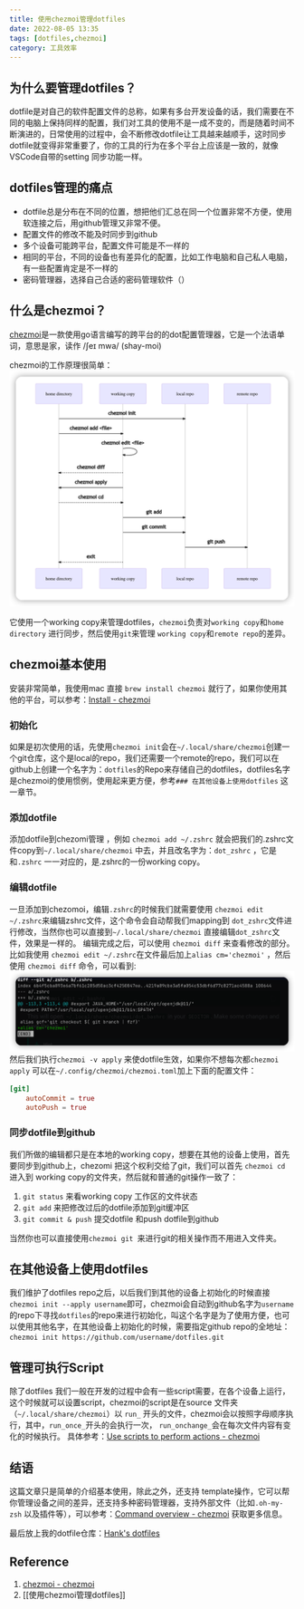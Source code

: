 ```yaml
---
title: 使用chezmoi管理dotfiles
date: 2022-08-05 13:35
tags: [dotfiles,chezmoi]
category: 工具效率
---
```


## 为什么要管理dotfiles？

dotfile是对自己的软件配置文件的总称，如果有多台开发设备的话，我们需要在不同的电脑上保持同样的配置，我们对工具的使用不是一成不变的，而是随着时间不断演进的，日常使用的过程中，会不断修改dotfile让工具越来越顺手，这时同步dotfile就变得非常重要了，你的工具的行为在多个平台上应该是一致的，就像VSCode自带的setting 同步功能一样。

## dotfiles管理的痛点

- dotfile总是分布在不同的位置，想把他们汇总在同一个位置非常不方便，使用软连接之后，用github管理又非常不便。
- 配置文件的修改不能及时同步到github
- 多个设备可能跨平台，配置文件可能是不一样的
- 相同的平台，不同的设备也有差异化的配置，比如工作电脑和自己私人电脑，有一些配置肯定是不一样的
- 密码管理器，选择自己合适的密码管理软件（）

## 什么是chezmoi？

[chezmoi](https://www.chezmoi.io/)是一款使用go语言编写的跨平台的的dot配置管理器，它是一个法语单词，意思是家，读作 /ʃeɪ mwa/ (shay-moi)

chezmoi的工作原理很简单：
![](https://raw.githubusercontent.com/zhaohongxuan/picgo/master/20220806123526.png)

它使用一个working copy来管理dotfiles，`chezmoi`负责对`working copy`和`home directory` 进行同步，然后使用`git`来管理 `working copy`和`remote repo`的差异。

<!-- more -->

## chezmoi基本使用

安装非常简单，我使用mac 直接 `brew install chezmoi` 就行了，如果你使用其他的平台，可以参考：[Install - chezmoi](https://www.chezmoi.io/install/)

### 初始化


如果是初次使用的话，先使用`chezmoi init`会在`~/.local/share/chezmoi`创建一个git仓库，这个是local的repo，我们还需要一个remote的repo，我们可以在github上创建一个名字为：`dotfiles`的Repo来存储自己的dotfiles，dotfiles名字是chezmoi的使用惯例，使用起来更方便，参考`### 在其他设备上使用dotfiles` 这一章节。

### 添加dotfile

添加dotfile到chezomi管理 ，例如 `chezmoi add ~/.zshrc`  就会把我们的.zshrc文件copy到`~/.local/share/chezmoi` 中去，并且改名字为：`dot_zshrc` ，它是和`.zshrc` 一一对应的，是.zshrc的一份working copy。

### 编辑dotfile
一旦添加到chezomoi，编辑`.zshrc`的时候我们就需要使用 `chezmoi edit ~/.zshrc`来编辑zshrc文件，这个命令会自动帮我们mapping到 `dot_zshrc`文件进行修改，当然你也可以直接到`~/.local/share/chezmoi`  直接编辑`dot_zshrc`文件，效果是一样的。
编辑完成之后，可以使用 `chezmoi diff` 来查看修改的部分。比如我使用 `chezmoi edit ~/.zshrc`在文件最后加上`alias cm='chezmoi'` ，然后使用 `chezmoi diff`  命令，可以看到:
![](https://raw.githubusercontent.com/zhaohongxuan/picgo/master/20220806122654.png)
然后我们执行`chezmoi -v apply` 来使dotfile生效，如果你不想每次都`chezmoi apply` 
可以在`~/.config/chezmoi/chezmoi.toml`加上下面的配置文件：
```toml
[git]
    autoCommit = true
    autoPush = true

```

### 同步dotfile到github
我们所做的编辑都只是在本地的working copy，想要在其他的设备上使用，首先要同步到github上，chezomi 把这个权利交给了git，我们可以首先 `chezmoi cd`  进入到 working copy的文件夹，然后就和普通的git操作一致了：

1. `git status` 来看working copy 工作区的文件状态
2. `git add` 来把修改过后的dotfile添加到git缓冲区
3. `git commit & push` 提交dotfile 和push dotfile到github 

当然你也可以直接使用`chezmoi git `来进行git的相关操作而不用进入文件夹。

## 在其他设备上使用dotfiles

我们维护了dotfiles repo之后，以后我们到其他的设备上初始化的时候直接 `chezmoi init --apply username`即可，chezmoi会自动到github名字为`username`的repo下寻找`dotfiles`的repo来进行初始化，叫这个名字是为了使用方便，也可以使用其他名字，在其他设备上初始化的时候，需要指定github repo的全地址：`chezmoi init https://github.com/username/dotfiles.git`


## 管理可执行Script
除了dotfiles 我们一般在开发的过程中会有一些script需要，在各个设备上运行，这个时候就可以设置script，chezmoi的script是在source 文件夹（`~/.local/share/chezmoi`）以 `run_` 开头的文件，chezmoi会以按照字母顺序执行，其中，`run_once_`开头的会执行一次，
`run_onchange_`会在每次文件内容有变化的时候执行。
具体参考：[Use scripts to perform actions - chezmoi](https://www.chezmoi.io/user-guide/use-scripts-to-perform-actions/)

## 结语

这篇文章只是简单的介绍基本使用，除此之外，还支持 template操作，它可以帮你管理设备之间的差异，还支持多种密码管理器，支持外部文件（比如`.oh-my-zsh` 以及插件等），可以参考：[Command overview - chezmoi](https://www.chezmoi.io/user-guide/command-overview/)  获取更多信息。

最后放上我的dotfile仓库：[Hank's dotfiles](https://github.com/zhaohongxuan/dotfiles)

## Reference 
1.  [chezmoi - chezmoi](https://www.chezmoi.io/#considering-using-chezmoi)
2. [[使用chezmoi管理dotfiles]]